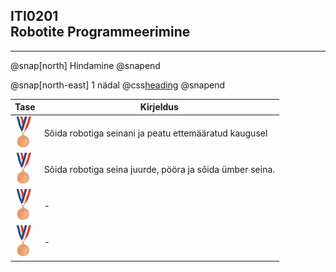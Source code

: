 ## ITI0201<br />Robotite Programmeerimine

---

@snap[north]
Hindamine
@snapend

@snap[north-east]
1 nädal @css[heading](Simulatsioon)
@snapend

Tase | Kirjeldus
-----|----------
<img src="assets/image/bronze.jpg" height="50" border="0"> | Sõida robotiga seinani ja peatu ettemääratud kaugusel
<img src="assets/image/bronze.jpg" height="50" border="0"> | Sõida robotiga seina juurde, pööra ja sõida ümber seina.
<img src="assets/image/bronze.jpg" height="50" border="0"> | -
<img src="assets/image/bronze.jpg" height="50" border="0"> | -
